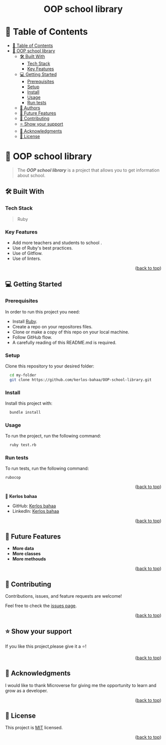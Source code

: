 <a name="readme-top"></a>

<div align="center">

  <h1><b>OOP school library</b></h1><a name="about-project"></a>
</div>

<!--
HOW TO USE:
This is an example of how you may give instructions on setting up your project locally.

Modify this file to match your project and remove sections that don't apply.

REQUIRED SECTIONS:
- Table of Contents
- About the Project
  - Built With
  - Live Demo
- Getting Started
- Authors
- Future Features
- Contributing
- Show your support
- Acknowledgements
- License

After you're finished please remove all the comments and instructions!
-->

<!-- TABLE OF CONTENTS -->

# 📗 Table of Contents

- [📗 Table of Contents](#-table-of-contents)
- [📖 OOP school library ](#-OOP-school-library-)
  - [🛠 Built With ](#-built-with-)
    - [Tech Stack ](#tech-stack-)
    - [Key Features ](#key-features-)
  - [💻 Getting Started ](#-getting-started-)
    - [Prerequisites](#prerequisites)
    - [Setup](#setup)
    - [Install](#install)
    - [Usage](#usage)
    - [Run tests](#run-tests)
  - [👥 Authors ](#-authors-)
  - [🔭 Future Features ](#-future-features-)
  - [🤝 Contributing ](#-contributing-)
  - [⭐️ Show your support ](#️-show-your-support-)
  - [🙏 Acknowledgments ](#-acknowledgments-)
  - [📝 License ](#-license-)

<!-- PROJECT DESCRIPTION -->

# 📖 OOP school library <a name="about-project"></a>

> The **_OOP school library_** is a project that allows you to get information about school.

## 🛠 Built With <a name="built-with"></a>

### Tech Stack <a name="tech-stack"></a>

> Ruby

<!-- <details>
  <summary>Client</summary>
  <ul>
    <li><a href="https://reactjs.org/">React.js</a></li>
  </ul>
</details>

<details>
  <summary>Server</summary>
  <ul>
    <li><a href="https://expressjs.com/">Express.js</a></li>
  </ul>
</details> -->

<!-- <details>
<summary>Database</summary>
  <ul>
    <li><a href="https://www.postgresql.org/">PostgreSQL</a></li>
  </ul>
</details> -->

<!-- Features -->

### Key Features <a name="key-features"></a>

- Add more teachers and students to school .
- Use of Ruby's best practices.
- Use of Gitflow.
- Use of linters.

<p align="right">(<a href="#readme-top">back to top</a>)</p>

<!-- - Not available

## 🚀 Live Demo <a name="live-demo"></a> -->

<!-- - [Live Demo Link](<replace-with-your-deployment-URL>)

<p align="right">(<a href="#readme-top">back to top</a>)</p> -->

<!-- GETTING STARTED -->

## 💻 Getting Started <a name="getting-started"></a>

### Prerequisites

In order to run this project you need:

- Install [Ruby](https://www.ruby-lang.org/en/documentation/installation/).
- Create a repo on your repositores files.
- Clone or make a copy of this repo on your local machine.
- Follow GitHub flow.
- A carefully reading of this README.md is required.

### Setup

Clone this repository to your desired folder:

```sh
  cd my-folder
  git clone https://github.com/kerlos-bahaa/OOP-school-library.git
```

### Install

Install this project with:

```sh
  bundle install
```

### Usage

To run the project, run the following command:

```sh
  ruby test.rb
```

### Run tests

To run tests, run the following command:

```
rubocop
```

<!-- ### Deployment

You can deploy this project using:

<!--
Example:

```sh

```
 -->

<p align="right">(<a href="#readme-top">back to top</a>)</p>

<!-- AUTHORS -->

👤 **Kerlos bahaa**

- GitHub: [Kerlos bahaa](https://github.com/kerlos-bahaa)
- LinkedIn: [Kerlos bahaa
  ](https://www.linkedin.com/in/kerlos-bahaa/)

<p align="right">(<a href="#readme-top">back to top</a>)</p>

<!-- FUTURE FEATURES -->

## 🔭 Future Features <a name="future-features"></a>

- **More data**
- **More classes**
- **More methouds**

<p align="right">(<a href="#readme-top">back to top</a>)</p>

<!-- CONTRIBUTING -->

## 🤝 Contributing <a name="contributing"></a>

Contributions, issues, and feature requests are welcome!

Feel free to check the [issues page](../../issues/).

<p align="right">(<a href="#readme-top">back to top</a>)</p>

<!-- SUPPORT -->

## ⭐️ Show your support <a name="support"></a>

If you like this project,please give it a ⭐️!

<p align="right">(<a href="#readme-top">back to top</a>)</p>

<!-- ACKNOWLEDGEMENTS -->

## 🙏 Acknowledgments <a name="acknowledgements"></a>

I would like to thank Microverse for giving me the opportunity to learn and grow as a developer.

<!-- FAQ (optional) -->
<!--
## ❓ FAQ <a name="faq"></a>

- **Do I need to install any program before running this project?**

  - [ ] **Yes, you need to install PostgreSQL**

  <br>

- **Can I use this project for my own purposes?**

  - [ ] **Yes, you can.** -->

<p align="right">(<a href="#readme-top">back to top</a>)</p>

<!-- LICENSE -->

## 📝 License <a name="license"></a>

This project is [MIT](./LICENSE) licensed.

<p align="right">(<a href="#readme-top">back to top</a>)</p>
